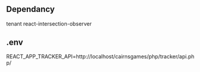 #

## Dependancy
tenant
react-intersection-observer

## .env

REACT_APP_TRACKER_API=http://localhost/cairnsgames/php/tracker/api.php/